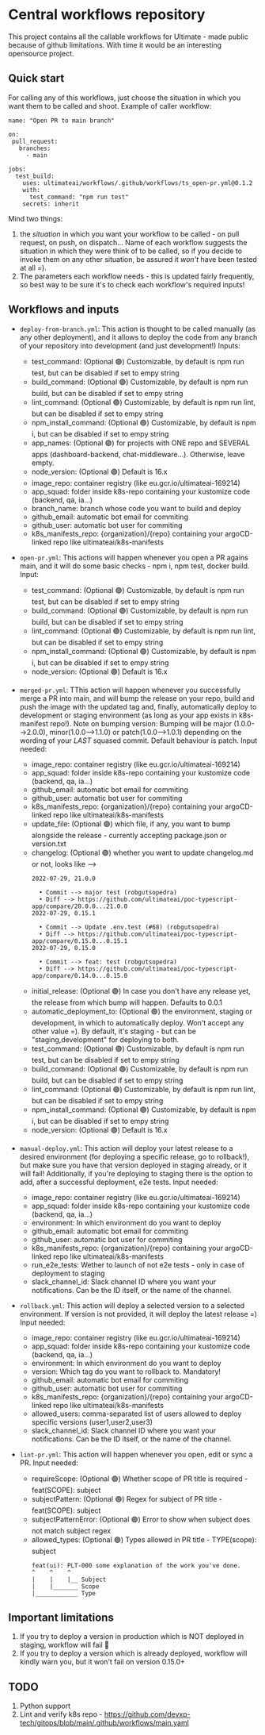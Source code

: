 # Central workflows repository

This project contains all the callable workflows for Ultimate - made public because of github limitations. With time it would be an interesting opensource project. 

## Quick start

For calling any of this workflows, just choose the situation in which you want them to be called and shoot. Example of caller workflow:

```
name: "Open PR to main branch"

on:
 pull_request:
   branches:
     - main

jobs:
  test_build:
    uses: ultimateai/workflows/.github/workflows/ts_open-pr.yml@0.1.2
    with:
      test_command: "npm run test"
    secrets: inherit
```

Mind two things:
1. the _situation_ in which you want your workflow to be called - on pull request, on push, on dispatch... Name of each workflow suggests the situation in which they were think of to be called, so if you decide to invoke them on any other situation, be assured it *won't* have been tested at all =). 
2. The parameters each workflow needs - this is updated fairly frequently, so best way to be sure it's to check each workflow's required inputs!

## Workflows and inputs

-   `deploy-from-branch.yml`: This action is thought to be called manually (as any other deployment), and it allows to deploy the code from any branch of your repository into development (and just development!)
Inputs:
    - test_command: (Optional 🟣) Customizable, by default is npm run test, but can be disabled if set to empy string
    - build_command: (Optional 🟣) Customizable, by default is npm run build, but can be disabled if set to empy string
    - lint_command: (Optional 🟣) Customizable, by default is npm run lint, but can be disabled if set to empy string
    - npm_install_command: (Optional 🟣) Customizable, by default is npm i, but can be disabled if set to empy string
    - app_names: (Optional 🟣) for projects with ONE repo and SEVERAL apps (dashboard-backend, chat-middleware...). Otherwise, leave empty. 
    - node_version: (Optional 🟣) Default is 16.x
    - image_repo: container registry (like eu.gcr.io/ultimateai-169214)
    - app_squad: folder inside k8s-repo containing your kustomize code (backend, qa, ia...)
    - branch_name: branch whose code you want to build and deploy
    - github_email: automatic bot email for commiting 
    - github_user: automatic bot user for commiting 
    - k8s_manifests_repo: {organization}/{repo} containing your argoCD-linked repo like ultimateai/k8s-manifests
-   `open-pr.yml`: This actions will happen whenever you open a PR agains main, and it will do some basic checks - npm i, npm test, docker build.
Input:
    - test_command: (Optional 🟣) Customizable, by default is npm run test, but can be disabled if set to empy string
    - build_command: (Optional 🟣) Customizable, by default is npm run build, but can be disabled if set to empy string
    - lint_command: (Optional 🟣) Customizable, by default is npm run lint, but can be disabled if set to empy string
    - npm_install_command: (Optional 🟣) Customizable, by default is npm i, but can be disabled if set to empy string
    - node_version: (Optional 🟣) Default is 16.x
-   `merged-pr.yml`: TThis action will happen whenever you successfully merge a PR into main, and will bump the release on your repo, build and push the image with the updated tag and, finally, automatically deploy to development or staging environment (as long as your app exists in k8s-manifest repo!). Note on bumping version: Bumping will be major (1.0.0-->2.0.0), minor(1.0.0-->1.1.0) or patch(1.0.0-->1.0.1) depending on the wording of your _LAST_ squased commit. Default behaviour is patch. 
Input needed:
    - image_repo: container registry (like eu.gcr.io/ultimateai-169214)
    - app_squad: folder inside k8s-repo containing your kustomize code (backend, qa, ia...)
    - github_email: automatic bot email for commiting 
    - github_user: automatic bot user for commiting 
    - k8s_manifests_repo: {organization}/{repo} containing your argoCD-linked repo like ultimateai/k8s-manifests
    - update_file: (Optional 🟣) which file, if any, you want to bump alongside the release - currently accepting package.json or version.txt
    - changelog: (Optional 🟣) whether you want to update changelog.md or not, looks like --> 
      ```
      2022-07-29, 21.0.0

        • Commit --> major test (robgutsopedra)
        • Diff --> https://github.com/ultimateai/poc-typescript-app/compare/20.0.0...21.0.0
      2022-07-29, 0.15.1

        • Commit --> Update .env.test (#68) (robgutsopedra)
        • Diff --> https://github.com/ultimateai/poc-typescript-app/compare/0.15.0...0.15.1
      2022-07-29, 0.15.0

        • Commit --> feat: test (robgutsopedra)
        • Diff --> https://github.com/ultimateai/poc-typescript-app/compare/0.14.0...0.15.0
      ```
    - initial_release: (Optional 🟣) In case you don't have any release yet, the release from which bump will happen. Defaults to 0.0.1
    - automatic_deployment_to: (Optional 🟣) the environment, staging or development, in which to automatically deploy. Won't accept any other value =). By default, it's staging - but can be "staging,development" for deploying to both. 
    - test_command: (Optional 🟣) Customizable, by default is npm run test, but can be disabled if set to empy string
    - build_command: (Optional 🟣) Customizable, by default is npm run build, but can be disabled if set to empy string
    - lint_command: (Optional 🟣) Customizable, by default is npm run lint, but can be disabled if set to empy string
    - npm_install_command: (Optional 🟣) Customizable, by default is npm i, but can be disabled if set to empy string
    - node_version: (Optional 🟣) Default is 16.x
-   `manual-deploy.yml`: This action will deploy your latest release to a desired environment (for deploying a specific release, go to rollback!), but make sure you have that version deployed in staging already, or it will fail! Additionally, if you're deploying to staging there is the option to add, after a successful deployment, e2e tests. 
Input needed:
    - image_repo: container registry (like eu.gcr.io/ultimateai-169214)
    - app_squad: folder inside k8s-repo containing your kustomize code (backend, qa, ia...)
    - environment: In which environment do you want to deploy
    - github_email: automatic bot email for commiting 
    - github_user: automatic bot user for commiting 
    - k8s_manifests_repo: {organization}/{repo} containing your argoCD-linked repo like ultimateai/k8s-manifests
    - run_e2e_tests: Wether to launch of not e2e tests - only in case of deployment to staging
    - slack_channel_id: Slack channel ID where you want your notifications. Can be the ID itself, or the name of the channel. 

-   `rollback.yml`: This action will deploy a selected version to a selected environment. If version is not provided, it will deploy the latest release =)
Input needed:
    - image_repo: container registry (like eu.gcr.io/ultimateai-169214)
    - app_squad: folder inside k8s-repo containing your kustomize code (backend, qa, ia...)
    - environment: In which environment do you want to deploy
    - version: Which tag do you want to rollback to. Mandatory!
    - github_email: automatic bot email for commiting 
    - github_user: automatic bot user for commiting 
    - k8s_manifests_repo: {organization}/{repo} containing your argoCD-linked repo like ultimateai/k8s-manifests
    - allowed_users: comma-separated list of users allowed to deploy specific versions (user1,user2,user3)
    - slack_channel_id: Slack channel ID where you want your notifications. Can be the ID itself, or the name of the channel. 

-   `lint-pr.yml`: This action will happen whenever you open, edit or sync a PR. 
Input needed:   
    - requireScope: (Optional 🟣) Whether scope of PR title is required - feat(SCOPE): subject
    - subjectPattern: (Optional 🟣) Regex for subject of PR title - feat(SCOPE): subject
    - subjectPatternError: (Optional 🟣) Error to show when subject does not match subject regex
    - allowed_types: (Optional 🟣) Types allowed in PR title - TYPE(scope): subject  
      ```
      feat(ui): PLT-000 some explanation of the work you've done.
      ^    ^    ^
      |    |    |__ Subject
      |    |_______ Scope
      |____________ Type
      ```
  

## Important limitations
1. If you try to deploy a version in production which is NOT deployed in staging, workflow will fail 🔴
2. If you try to deploy a version which is already deployed, workflow will kindly warn you, but it won't fail on version 0.15.0+


## TODO
1. Python support
2. Lint and verify k8s repo - https://github.com/devxp-tech/gitops/blob/main/.github/workflows/main.yaml
